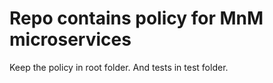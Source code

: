 # Repo contains policy for MnM microservices

Keep the policy in root folder. And tests in test folder.